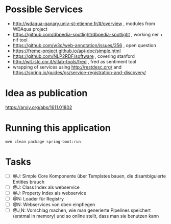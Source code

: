 # Possible Services

 * http://wdaqua-qanary.univ-st-etienne.fr/#/overview , modules from WDAqua project
 * https://github.com/dbpedia-spotlight/dbpedia-spotlight , working ner + nif tool
 * https://github.com/w3c/web-annotation/issues/356 , open question
 * https://freme-project.github.io/api-doc/simple.html
 * https://github.com/NLP2RDF/software , covering stanford
 * http://wit.istc.cnr.it/stlab-tools/fred , fred as sentiment tool
 * wrapping of services using http://restdesc.org/ and https://spring.io/guides/gs/service-registration-and-discovery/

# Idea as publication
https://arxiv.org/abs/1611.01802

# Running this application
`mvn clean package spring-boot:run`

# Tasks

- [ ] @J: Simple Core Komponente über Templates bauen, die disambiguierte Entities brauch
- [ ] @J: Class Index als webservice
- [ ] @J: Property Index als webservice
- [ ] @N: Loader für Registry
- [ ] @N: Webservices von oben einpflegen
- [ ] @J,N: Vorschlag machen, wie man generierte Pipelines speichert (erstmal in memory) und so online stellt, dass man sie benutzen kann
